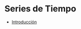 
# Series de Tiempo





<ul>
  <li><a href="https://github.com/Wilsonsr/metodos-estadisticos/blob/main/Introducci%C3%B3n.ipynb](https://github.com/Wilsonsr/Series-de-Tiempo/blob/main/CUADERNOS/presentacion%20(2).Rmd)"> Introducción </a></li>
  

